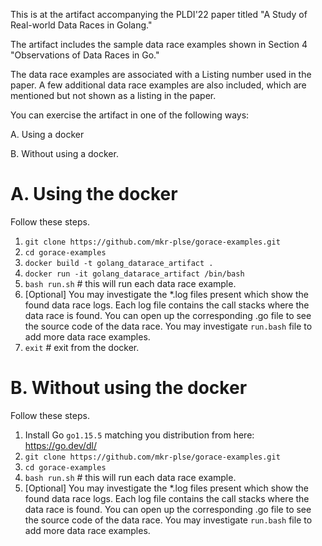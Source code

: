 
This is at the artifact accompanying the PLDI'22 paper titled "A Study of Real-world Data Races in Golang."

The artifact includes the sample data race examples shown in Section 4 "Observations of Data Races in Go." 

The data race examples are associated with a Listing number used in the paper. A few additional data race examples are also included, which are mentioned but not shown as a listing in the paper.

You can exercise the artifact in one of the following ways:

A. Using a docker

B. Without using a docker.

# A. Using the docker
Follow these steps.
1. `git clone https://github.com/mkr-plse/gorace-examples.git`
2. `cd gorace-examples`
3. `docker build -t golang_datarace_artifact .`
4. `docker run -it golang_datarace_artifact /bin/bash`
5. `bash run.sh` # this will run each data race example.
6. [Optional] You may investigate the *.log files present which show the found data race logs.
    Each log file contains the call stacks where the data race is found.
    You can open up the corresponding .go file to see the source code of the data race.
    You may investigate `run.bash` file to add more data race examples.
4. `exit` # exit from the docker.

# B. Without using the docker
Follow these steps.
1. Install Go `go1.15.5` matching you distribution from here: https://go.dev/dl/
2. `git clone https://github.com/mkr-plse/gorace-examples.git`
3. `cd gorace-examples`
4. `bash run.sh` # this will run each data race example.
5.  [Optional] You may investigate the *.log files present which show the found data race logs.
    Each log file contains the call stacks where the data race is found.
    You can open up the corresponding .go file to see the source code of the data race.
    You may investigate `run.bash` file to add more data race examples.

